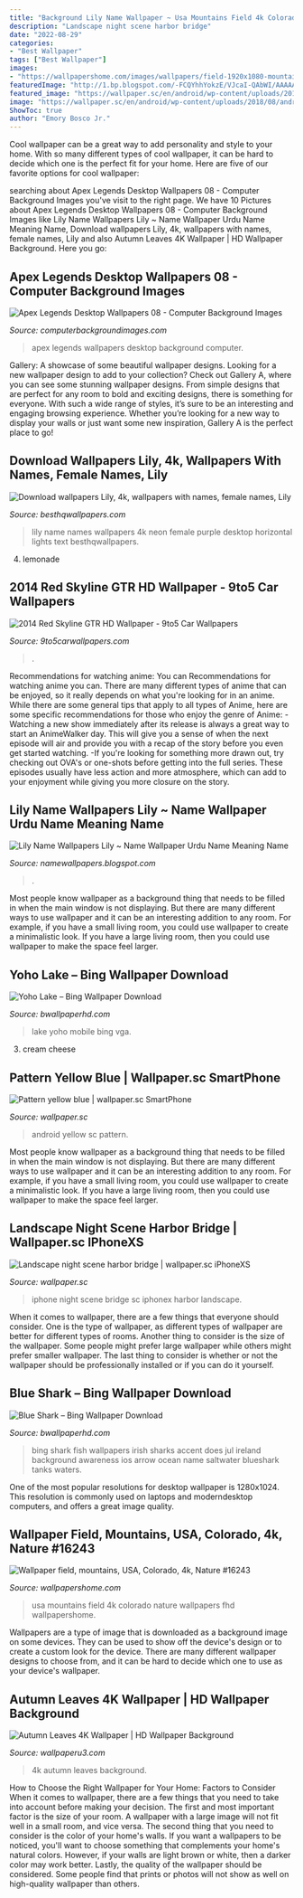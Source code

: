 ```yaml
---
title: "Background Lily Name Wallpaper ~ Usa Mountains Field 4k Colorado Nature Wallpapers Fhd Wallpapershome"
description: "Landscape night scene harbor bridge"
date: "2022-08-29"
categories:
- "Best Wallpaper"
tags: ["Best Wallpaper"]
images:
- "https://wallpapershome.com/images/wallpapers/field-1920x1080-mountains-usa-colorado-4k-16243.jpg"
featuredImage: "http://1.bp.blogspot.com/-FCQYhhYokzE/VJcaI-QAbWI/AAAAAAAAJig/nU5zjzadZPg/s1600/Lily%2B4.jpg"
featured_image: "https://wallpaper.sc/en/android/wp-content/uploads/2018/08/android-1080x1920-wallpaper_02071.jpg"
image: "https://wallpaper.sc/en/android/wp-content/uploads/2018/08/android-1080x1920-wallpaper_02071.jpg"
ShowToc: true
author: "Emory Bosco Jr."
---
```



Cool wallpaper can be a great way to add personality and style to your home. With so many different types of cool wallpaper, it can be hard to decide which one is the perfect fit for your home. Here are five of our favorite options for cool wallpaper: 

	

		
searching about Apex Legends Desktop Wallpapers 08 - Computer Background Images you've visit to the right page. We have 10 Pictures about Apex Legends Desktop Wallpapers 08 - Computer Background Images like Lily Name Wallpapers Lily ~ Name Wallpaper Urdu Name Meaning Name, Download wallpapers Lily, 4k, wallpapers with names, female names, Lily and also Autumn Leaves 4K Wallpaper | HD Wallpaper Background. Here you go:
		
    
## Apex Legends Desktop Wallpapers 08 - Computer Background Images

<img loading=lazy src="https://computerbackgroundimages.com/wp-content/uploads/2018/08/Apex-Legends-Desktop-Wallpapers-08-1680x1050.png" onerror="this.onerror=null;this.src='https://tse4.mm.bing.net/th?id=OIP.3ogb6iqfLhL7LP19hggoeQHaEo&amp;pid=15.1';" alt="Apex Legends Desktop Wallpapers 08 - Computer Background Images">

_Source: computerbackgroundimages.com_

>apex legends wallpapers desktop background computer. 

	

Gallery: A showcase of some beautiful wallpaper designs.
Looking for a new wallpaper design to add to your collection? Check out Gallery A, where you can see some stunning wallpaper designs. From simple designs that are perfect for any room to bold and exciting designs, there is something for everyone. With such a wide range of styles, it’s sure to be an interesting and engaging browsing experience. Whether you’re looking for a new way to display your walls or just want some new inspiration, Gallery A is the perfect place to go!





	
	
    
## Download Wallpapers Lily, 4k, Wallpapers With Names, Female Names, Lily

<img loading=lazy src="https://besthqwallpapers.com/Uploads/21-11-2019/112320/thumb-lily-4k-wallpapers-with-names-female-names-lily-name.jpg" onerror="this.onerror=null;this.src='https://tse4.mm.bing.net/th?id=OIP.B2-9Meq_tXUXRqPYubJ20wAAAA&amp;pid=15.1';" alt="Download wallpapers Lily, 4k, wallpapers with names, female names, Lily">

_Source: besthqwallpapers.com_

>lily name names wallpapers 4k neon female purple desktop horizontal lights text besthqwallpapers. 

	

4. lemonade 

    
## 2014 Red Skyline GTR HD Wallpaper - 9to5 Car Wallpapers

<img loading=lazy src="https://www.9to5carwallpapers.com/wp-content/uploads/2014/03/2014-Red-Skyline-GTR-HD-Wallpaper.jpg" onerror="this.onerror=null;this.src='https://tse3.mm.bing.net/th?id=OIP.UlFJVbJz2KsqVWzGVb_JhQHaFj&amp;pid=15.1';" alt="2014 Red Skyline GTR HD Wallpaper - 9to5 Car Wallpapers">

_Source: 9to5carwallpapers.com_

>. 

	

Recommendations for watching anime: You can
Recommendations for watching anime you can. There are many different types of anime that can be enjoyed, so it really depends on what you're looking for in an anime. While there are some general tips that apply to all types of Anime, here are some specific recommendations for those who enjoy the genre of Anime: 
-Watching a new show immediately after its release is always a great way to start an AnimeWalker day. This will give you a sense of when the next episode will air and provide you with a recap of the story before you even get started watching. 
-If you're looking for something more drawn out, try checking out OVA's or one-shots before getting into the full series. These episodes usually have less action and more atmosphere, which can add to your enjoyment while giving you more closure on the story.

    
## Lily Name Wallpapers Lily ~ Name Wallpaper Urdu Name Meaning Name

<img loading=lazy src="http://1.bp.blogspot.com/-FCQYhhYokzE/VJcaI-QAbWI/AAAAAAAAJig/nU5zjzadZPg/s1600/Lily%2B4.jpg" onerror="this.onerror=null;this.src='https://tse1.mm.bing.net/th?id=OIP.tCQmt5AtFLoo8pGPO3oH2gHaE5&amp;pid=15.1';" alt="Lily Name Wallpapers Lily ~ Name Wallpaper Urdu Name Meaning Name">

_Source: namewallpapers.blogspot.com_

>. 

	

Most people know wallpaper as a background thing that needs to be filled in when the main window is not displaying. But there are many different ways to use wallpaper and it can be an interesting addition to any room. For example, if you have a small living room, you could use wallpaper to create a minimalistic look. If you have a large living room, then you could use wallpaper to make the space feel larger.

    
## Yoho Lake – Bing Wallpaper Download

<img loading=lazy src="https://www.bwallpaperhd.com/wp-content/uploads/2018/06/YohoLake-480x640.jpg" onerror="this.onerror=null;this.src='https://tse4.mm.bing.net/th?id=OIP.tKnJLMuhUok1toqYSq8AbgHaJ4&amp;pid=15.1';" alt="Yoho Lake – Bing Wallpaper Download">

_Source: bwallpaperhd.com_

>lake yoho mobile bing vga. 

	

3. cream cheese 

    
## Pattern Yellow Blue | Wallpaper.sc SmartPhone

<img loading=lazy src="https://wallpaper.sc/en/android/wp-content/uploads/2018/08/android-1080x1920-wallpaper_02071.jpg" onerror="this.onerror=null;this.src='https://tse1.mm.bing.net/th?id=OIP.ExbZE1ut_h9hxFf1xnfxUgHaNK&amp;pid=15.1';" alt="Pattern yellow blue | wallpaper.sc SmartPhone">

_Source: wallpaper.sc_

>android yellow sc pattern. 

	

Most people know wallpaper as a background thing that needs to be filled in when the main window is not displaying. But there are many different ways to use wallpaper and it can be an interesting addition to any room. For example, if you have a small living room, you could use wallpaper to create a minimalistic look. If you have a large living room, then you could use wallpaper to make the space feel larger.

    
## Landscape Night Scene Harbor Bridge | Wallpaper.sc IPhoneXS

<img loading=lazy src="https://wallpaper.sc/en/iphonex/wp-content/uploads/2018/08/iphonex-1125x2436-wallpaper_02115.jpg" onerror="this.onerror=null;this.src='https://tse1.mm.bing.net/th?id=OIP.yVcRBHjhSm_s4QgAKcJrSAHaQC&amp;pid=15.1';" alt="Landscape night scene harbor bridge | wallpaper.sc iPhoneXS">

_Source: wallpaper.sc_

>iphone night scene bridge sc iphonex harbor landscape. 

	

When it comes to wallpaper, there are a few things that everyone should consider. One is the type of wallpaper, as different types of wallpaper are better for different types of rooms. Another thing to consider is the size of the wallpaper. Some people might prefer large wallpaper while others might prefer smaller wallpaper. The last thing to consider is whether or not the wallpaper should be professionally installed or if you can do it yourself.

    
## Blue Shark – Bing Wallpaper Download

<img loading=lazy src="https://www.bwallpaperhd.com/wp-content/uploads/2018/07/BlueShark-1024x576.jpg" onerror="this.onerror=null;this.src='https://tse1.mm.bing.net/th?id=OIP.1IEQ8H8hBZB8Gzaz7gIZfAHaEK&amp;pid=15.1';" alt="Blue Shark – Bing Wallpaper Download">

_Source: bwallpaperhd.com_

>bing shark fish wallpapers irish sharks accent does jul ireland background awareness ios arrow ocean name saltwater blueshark tanks waters. 

	

One of the most popular resolutions for desktop wallpaper is 1280x1024. This resolution is commonly used on laptops and moderndesktop computers, and offers a great image quality.

    
## Wallpaper Field, Mountains, USA, Colorado, 4k, Nature #16243

<img loading=lazy src="https://wallpapershome.com/images/wallpapers/field-1920x1080-mountains-usa-colorado-4k-16243.jpg" onerror="this.onerror=null;this.src='https://tse1.mm.bing.net/th?id=OIP.U5-DmtTfBjNIQJ72pr9w5gHaEK&amp;pid=15.1';" alt="Wallpaper field, mountains, USA, Colorado, 4k, Nature #16243">

_Source: wallpapershome.com_

>usa mountains field 4k colorado nature wallpapers fhd wallpapershome. 

	

Wallpapers are a type of image that is downloaded as a background image on some devices. They can be used to show off the device's design or to create a custom look for the device. There are many different wallpaper designs to choose from, and it can be hard to decide which one to use as your device's wallpaper.

    
## Autumn Leaves 4K Wallpaper | HD Wallpaper Background

<img loading=lazy src="https://www.wallpaperu3.com/wp-content/mywallpapers/autumn-leaves-4k-wallpaper-1600x900.jpg" onerror="this.onerror=null;this.src='https://tse3.mm.bing.net/th?id=OIP.nt0-cpNKVclBczs7uRO_yAHaEK&amp;pid=15.1';" alt="Autumn Leaves 4K Wallpaper | HD Wallpaper Background">

_Source: wallpaperu3.com_

>4k autumn leaves background. 

	

How to Choose the Right Wallpaper for Your Home: Factors to Consider
When it comes to wallpaper, there are a few things that you need to take into account before making your decision. The first and most important factor is the size of your room. A wallpaper with a large image will not fit well in a small room, and vice versa. 
The second thing that you need to consider is the color of your home's walls. If you want a wallpapers to be noticed, you'll want to choose something that complements your home's natural colors. However, if your walls are light brown or white, then a darker color may work better. 
Lastly, the quality of the wallpaper should be considered. Some people find that prints or photos will not show as well on high-quality wallpaper than others.

